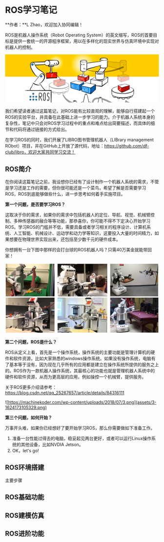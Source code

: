 # ROS学习笔记

**作者：**L Zhao，欢迎加入协同编辑！

ROS是机器人操作系统（Robot Operating System）的英文缩写，ROS的首要目标是提供一套统一的开源程序框架，用以在多样化的现实世界与仿真环境中实现对机器人的控制。

![查看源图像](assets/3me_ros1x_header.png)

我们希望读者通过这篇笔记，对ROS能有比较直观的理解，能够自行搭建起一个ROS的实验平台，并具备在此基础上进一步学习的能力。介于机器人系统本身的复杂性，笔记中只会对ROS学习过程中的重点和难点给出简要描述，而具体的细节和代码将通过链接的方式给出。

在学习ROS的同时，我们开展了LIBRO图书管理机器人（LIBrary management RObot）项目，并在GitHub上开放了源代码，地址：https://github.com/df-club/libro，欢迎大家共同学习交流！

## ROS简介

在你阅读这篇笔记之前，我设想你已经有了设计制作一个机器人系统的需求，不管是学习还是工作的需要，但你很可能还是一个菜鸟，希望了解是否需要学习ROS，ROS到底能够做些什么，进一步思考如何着手实施项目。

**第一个问题，是否要学习ROS？**

这取决于你的需求，如果你的需求中包括机器人的定位、导航、视觉、机械臂控制、多种传感器的融合等等功能，那恭喜你，你可能不得不下定决心开始学习ROS。学习ROS的门槛并不低，需要具备或者学习相关的程序设计、计算机系统、人工智能、机械设计、运动学和动力学等知识，这要投入大量的时间精力，如果想要在物理世界实现出来，还包括至少数千元的硬件成本。

你想拥有一台下图中那样的会打台球的ROS机器人吗？只需40万美金就能带回家！

![查看源图像](assets/PR2.png)

**第二个问题，ROS是什么？**

ROS从定义上看，首先是一个操作系统，操作系统的主要功能是管理计算机的硬件和软件资源，比如大家熟悉的windows操作系统。如果没有操作系统，电脑有了基本等于没有，因为现在几乎所有的应用都是建立在操作系统所提供的服务之上的。ROS作为一款机器人操作系统，其最核心的功能也就是管理机器人系统中的硬件和软件资源，从而为更高层的应用，例如操控一个机械臂，提供服务。

关于ROS更多介绍请参考：https://blog.csdn.net/qq_25267657/article/details/84316111

![https://machinekoder.com/wp-content/uploads/2018/07/3.png](assets/3-1624173105329.png)

**第三个问题，如何开始？**

万事开头难，如果你已经想好了要开始学习ROS，那么你需要做如下准备工作。

1. 准备一台性能过得去的电脑，稳妥起见两台更好，或者可以运行Linux操作系统的其他设备，比如NVDIA Jetson。
2. OK，let's go!

## ROS环境搭建

主要步骤

## ROS基础功能

## ROS建模仿真

## ROS进阶功能

